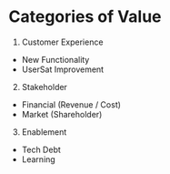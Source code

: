 # Categories of Value

1. Customer Experience
  * New Functionality
  * UserSat Improvement
2. Stakeholder
  * Financial (Revenue / Cost)
  * Market (Shareholder)
3. Enablement
  * Tech Debt
  * Learning
